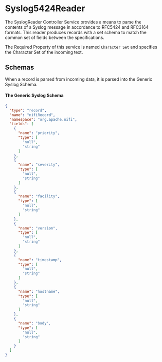 <!--
  Licensed to the Apache Software Foundation (ASF) under one or more
  contributor license agreements.  See the NOTICE file distributed with
  this work for additional information regarding copyright ownership.
  The ASF licenses this file to You under the Apache License, Version 2.0
  (the "License"); you may not use this file except in compliance with
  the License.  You may obtain a copy of the License at
      http://www.apache.org/licenses/LICENSE-2.0
  Unless required by applicable law or agreed to in writing, software
  distributed under the License is distributed on an "AS IS" BASIS,
  WITHOUT WARRANTIES OR CONDITIONS OF ANY KIND, either express or implied.
  See the License for the specific language governing permissions and
  limitations under the License.
-->

# Syslog5424Reader

The SyslogReader Controller Service provides a means to parse the contents of a Syslog message in accordance to RFC5424
and RFC3164 formats. This reader produces records with a set schema to match the common set of fields between the
specifications.

The Required Property of this service is named `Character Set` and specifies the Character Set of the incoming text.

## Schemas

When a record is parsed from incoming data, it is parsed into the Generic Syslog Schema.

#### The Generic Syslog Schema

```json
{
  "type": "record",
  "name": "nifiRecord",
  "namespace": "org.apache.nifi",
  "fields": [
    {
      "name": "priority",
      "type": [
        "null",
        "string"
      ]
    },
    {
      "name": "severity",
      "type": [
        "null",
        "string"
      ]
    },
    {
      "name": "facility",
      "type": [
        "null",
        "string"
      ]
    },
    {
      "name": "version",
      "type": [
        "null",
        "string"
      ]
    },
    {
      "name": "timestamp",
      "type": [
        "null",
        "string"
      ]
    },
    {
      "name": "hostname",
      "type": [
        "null",
        "string"
      ]
    },
    {
      "name": "body",
      "type": [
        "null",
        "string"
      ]
    }
  ]
}
```